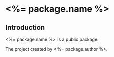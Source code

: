 # <%= package.name %>

## Introduction

<%= package.name %> is a public package.

The project created by <%= package.author %>.
